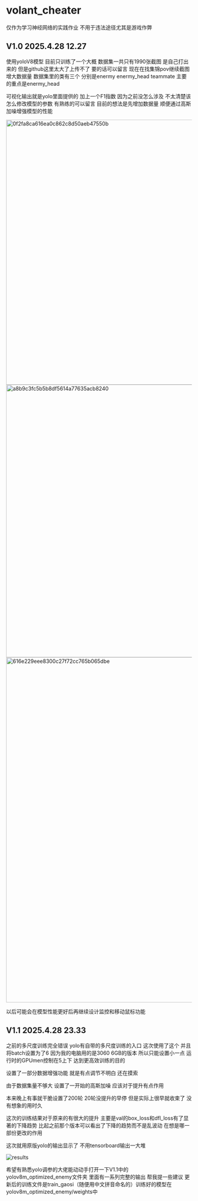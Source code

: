 # volant_cheater

仅作为学习神经网络的实践作业 不用于违法途径尤其是游戏作弊

## V1.0 2025.4.28 12.27

使用yoloV8模型 目前只训练了一个大概 
数据集一共只有1990张截图 是自己打出来的 但是github这里太大了上传不了 要的话可以留言 现在在找集锦pov继续截图增大数据量
数据集里的类有三个 分别是enermy enermy_head teammate 主要的重点是enermy_head

可视化输出就是yolo里面提供的 加上一个F1指数 因为之前没怎么涉及 不太清楚该怎么修改模型的参数 有熟练的可以留言
目前的想法是先增加数据量 顺便通过高斯加噪增强模型的性能

<img width="716" alt="0f2fa8ca616ea0c862c8d50aeb47550b" src="https://github.com/user-attachments/assets/162e8e8f-88cb-45be-8f92-11a05cf48ccf" />
<img width="737" alt="a8b9c3fc5b5b8df5614a77635acb8240" src="https://github.com/user-attachments/assets/4dd790d6-38d3-48f0-b328-7ab9e46e3714" />
<img width="933" alt="616e229eee8300c27f72cc765b065dbe" src="https://github.com/user-attachments/assets/9305101d-a4f4-413d-ba75-19cb829ada9f" />

以后可能会在模型性能更好后再继续设计监控和移动鼠标功能

## V1.1 2025.4.28 23.33

之前的多尺度训练完全错误 yolo有自带的多尺度训练的入口 这次使用了这个 并且将batch设置为了6 因为我的电脑用的是3060 6GB的版本 所以只能设置小一点 运行时的GPUmen控制在5上下 达到更高效训练的目的

设置了一部分数据增强功能 就是有点调节不明白 还在摸索 

由于数据集量不够大 设置了一开始的高斯加噪 应该对于提升有点作用

本来晚上有事就干脆设置了200轮 20轮没提升的早停 但是实际上很早就收束了 没有想象的用时久

这次的训练结果对于原来的有很大的提升 主要是val的box_loss和dfl_loss有了显著的下降趋势 比起之前那个版本可以看出了下降的趋势而不是乱波动 在想是哪一部份更改的作用 

这次就用原版yolo的输出显示了 不用tensorboard输出一大堆

![results](https://github.com/user-attachments/assets/b224c03f-227b-4792-a21e-c1bdb7560662)

希望有熟悉yolo调参的大佬能动动手打开一下V1.1中的yolov8m_optimized_enemy文件夹 里面有一系列完整的输出 帮我提一些建议 更新后的训练文件是train_gaosi（随便用中文拼音命名的）训练好的模型在yolov8m_optimized_enemy/weights中 
